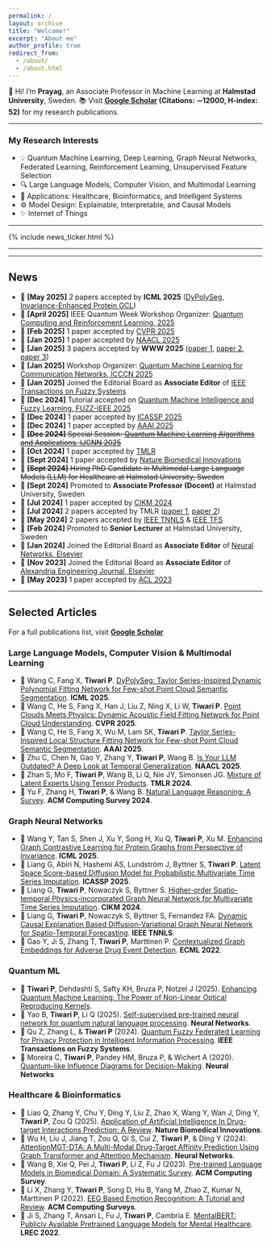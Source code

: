 ```yaml
---
permalink: /
layout: archive
title: "Welcome!"
excerpt: "About me"
author_profile: true
redirect_from: 
  - /about/
  - /about.html
---
```





👋 Hi! I’m **Prayag**, an Associate Professor in Machine Learning at **Halmstad University**, Sweden. 📚 Visit **[Google Scholar](https://scholar.google.it/citations?hl=en&user=sDnmJ_YAAAAJ&view_op=list_works&sortby=pubdate) (Citations: ∼12000, H-index: 52)** for my research publications.

---

### My Research Interests

* 💡 Quantum Machine Learning, Deep Learning, Graph Neural Networks, Federated Learning, Reinforcement Learning, Unsupervised Feature Selection
* 🔍 Large Language Models, Computer Vision, and Multimodal Learning
* 🎯 Applications: Healthcare, Bioinformatics, and Intelligent Systems
* ⚙️ Model Design: Explainable, Interpretable, and Causal Models
* ✨ Internet of Things


---

{% include news_ticker.html %}

---


---

## News
- 📣 **[May 2025]** 2 papers accepted by   **ICML 2025** ([DyPolySeg](https://openreview.net/forum?id=BGDSSSJWot), [Invariance-Enhanced Protein GCL](https://openreview.net/forum?id=g2hucDbOJt&noteId=Q8e14paM1i))
- 📣 **[April 2025]** IEEE Quantum Week Workshop Organizer: [Quantum Computing and Reinforcement Learning, 2025](https://2025.qcrl.io)
- 📣 **[Feb 2025]** 1 paper accepted by [CVPR 2025](https://openaccess.thecvf.com/content/CVPR2025/html/Wang_Point_Clouds_Meets_Physics_Dynamic_Acoustic_Field_Fitting_Network_for_CVPR_2025_paper.html)
- 📣 **[Jan 2025]** 1 paper accepted by [NAACL 2025](https://aclanthology.org/2025.naacl-long.381/)
- 📣 **[Jan 2025]** 3 papers accepted by **WWW 2025** ([paper 1](https://dl.acm.org/doi/10.1145/3701716.3715528), [paper 2](https://dl.acm.org/doi/10.1145/3701716.3715518), [paper 3](https://dl.acm.org/doi/10.1145/3701716.3717752))
- 📣 **[Jan 2025]** Workshop Organizer: [Quantum Machine Learning for Communication Networks,  ICCCN 2025](https://sites.google.com/view/qml-icccn2025/home)
- 📣 **[Jan 2025]** Joined the Editorial Board as **Associate Editor** of [IEEE Transactions on Fuzzy Systems](https://ieeexplore.ieee.org/xpl/RecentIssue.jsp?punumber=91)  
- 📣 **[Dec 2024]** Tutorial accepted on [Quantum Machine Intelligence and Fuzzy Learning, FUZZ-IEEE 2025](https://sites.google.com/view/qmi-fuzz-ieee-2025/home)
- 📣 **[Dec 2024]** 1 paper accepted by [ICASSP 2025](https://ieeexplore.ieee.org/abstract/document/10888912/)
- 📣 **[Dec 2024]** 1 paper accepted by [AAAI 2025](https://ojs.aaai.org/index.php/AAAI/article/view/32810)
- 📣 ~~**[Dec 2024]** Special Session: [Quantum Machine Learning Algorithms and Applications, IJCNN 2025](https://sites.google.com/view/qml-ijcnn-2025/home)~~
- 📣 **[Oct 2024]** 1 paper accepted by [TMLR](https://openreview.net/forum?id=SgxeJW4DGk)  
- 📣 **[Sept 2024]** 1 paper accepted by [Nature Biomedical Innovations](https://www.nature.com/articles/s44385-024-00003-9)  
- 📣 ~~**[Sept 2024]** Hiring PhD Candidate in Multimodal Large Language Models (LLM) for Healthcare at Halmstad University, Sweden~~ 
- 📣 **[Sept 2024]** Promoted to **Associate Professor (Docent)** at Halmstad University, Sweden  
- 📣 **[Jul 2024]** 1 paper accepted by [CIKM 2024](https://arxiv.org/abs/2405.10995)  
- 📣 **[Jul 2024]** 2 papers accepted by TMLR ([paper 1](https://openreview.net/forum?id=LNvbgBFPMt), [paper 2](https://openreview.net/forum?id=LCPzaR9mML))  
- 📣 **[May 2024]** 2 papers accepted by [IEEE TNNLS](https://ieeexplore.ieee.org/document/10589693) & [IEEE TFS](https://ieeexplore.ieee.org/document/10572363)  
- 📣 **[Feb 2024]** Promoted to **Senior Lecturer** at Halmstad University, Sweden  
- 📣 **[Jan 2024]** Joined the Editorial Board as **Associate Editor** of [Neural Networks, Elsevier](https://www.sciencedirect.com/journal/neural-networks/about/editorial-board)  
- 📣 **[Nov 2023]** Joined the Editorial Board as **Associate Editor** of [Alexandria Engineering Journal, Elsevier](https://www.sciencedirect.com/journal/alexandria-engineering-journal/about/editorial-board)  
- 📣 **[May 2023]** 1 paper accepted by [ACL 2023](https://aclanthology.org/2023.acl-long.419/)  

---


## Selected Articles

For a full publications list, visit **[Google Scholar](https://scholar.google.it/citations?hl=en&user=sDnmJ_YAAAAJ&view_op=list_works&sortby=pubdate)**


###  Large Language Models, Computer Vision & Multimodal Learning
- 📌 Wang C, Fang X, **Tiwari P**. [DyPolySeg: Taylor Series-Inspired Dynamic Polynomial Fitting Network for Few-shot Point Cloud Semantic Segmentation](https://openreview.net/forum?id=BGDSSSJWot).  **ICML 2025**.
- 📌 Wang C, He S, Fang X, Han J, Liu Z, Ning X, Li W, **Tiwari P**. [Point Clouds Meets Physics: Dynamic Acoustic Field Fitting Network for Point Cloud Understanding](https://openaccess.thecvf.com/content/CVPR2025/html/Wang_Point_Clouds_Meets_Physics_Dynamic_Acoustic_Field_Fitting_Network_for_CVPR_2025_paper.html).  **CVPR 2025**.
- 📌 Wang C, He S, Fang X, Wu M, Lam SK, **Tiwari P**. [Taylor Series-Inspired Local Structure Fitting Network for Few-shot Point Cloud Semantic Segmentation](https://ojs.aaai.org/index.php/AAAI/article/view/32810).  **AAAI 2025**.
- 📌 Zhu C, Chen N, Gao Y, Zhang Y, **Tiwari P**, Wang B. [Is Your LLM Outdated? A Deep Look at Temporal Generalization](https://aclanthology.org/2025.naacl-long.381/).  **NAACL 2025**.
- 📌 Zhan S, Mo F, **Tiwari P**, Wang B, Li Q, Nie JY, Simonsen JG. [Mixture of Latent Experts Using Tensor Products](https://openreview.net/forum?id=SgxeJW4DGk). **TMLR 2024**.
- 📌 Yu F, Zhang H, **Tiwari P**, & Wang B. [Natural Language Reasoning: A Survey](https://dl.acm.org/doi/abs/10.1145/3664194). **ACM Computing Survey 2024**.

###  Graph Neural Networks
- 📌 Wang Y, Tan S, Shen J, Xu Y, Song H, Xu Q, **Tiwari P**, Xu M. [Enhancing Graph Contrastive Learning for Protein Graphs from Perspective of Invariance](https://openreview.net/forum?id=g2hucDbOJt&noteId=Q8e14paM1i).  **ICML 2025**.
- 📌 Liang G, Abiri N, Hashemi AS, Lundström J, Byttner S, **Tiwari P**. [Latent Space Score-based Diffusion Model for Probabilistic Multivariate Time Series Imputation](https://ieeexplore.ieee.org/abstract/document/10888912/). **ICASSP 2025**.
- 📌 Liang G, **Tiwari P**, Nowaczyk S, Byttner S. [Higher-order Spatio-temporal Physics-incorporated Graph Neural Network for Multivariate Time Series Imputation](https://dl.acm.org/doi/10.1145/3627673.3679775). **CIKM 2024**.
- 📌 Liang G, **Tiwari P**, Nowaczyk S, Byttner S, Fernandez FA. [Dynamic Causal Explanation Based Diffusion-Variational Graph Neural Network for Spatio-Temporal Forecasting](https://ieeexplore.ieee.org/document/10589693). **IEEE TNNLS**.
- 📌 Gao Y, Ji S, Zhang T, **Tiwari P**,  Marttinen P. [Contextualized Graph Embeddings for Adverse Drug Event Detection](https://2022.ecmlpkdd.org/wp-content/uploads/2022/09/sub_626.pdf). **ECML 2022**.

###  Quantum ML
- 📌 **Tiwari P**, Dehdashti S, Safty KH, Bruza P, Notzel J (2025). [Enhancing Quantum Machine Learning: The Power of Non-Linear Optical Reproducing Kernels](https://arxiv.org/abs/2407.13809).
- 📌 Yao B, **Tiwari P**, Li Q (2025). [Self-supervised pre-trained neural network for quantum natural language processing](https://www.sciencedirect.com/science/article/abs/pii/S089360802400933X). **Neural Networks**.
- 📌 Qu Z, Zhang L, & **Tiwari P** (2024). [Quantum Fuzzy Federated Learning for Privacy Protection in Intelligent Information Processing](https://ieeexplore.ieee.org/document/10572363). **IEEE Transactions on Fuzzy Systems**.
- 📌 Moreira C, **Tiwari P**, Pandey HM, Bruza P, & Wichert A (2020). [Quantum-like Influence Diagrams for Decision-Making](https://www.sciencedirect.com/science/article/pii/S0893608020302501). **Neural Networks**

###  Healthcare & Bioinformatics
- 📌 Liao Q, Zhang Y, Chu Y, Ding Y, Liu Z, Zhao X, Wang Y, Wan J, Ding Y, **Tiwari P**, Zou Q (2025). [Application of Artificial Intelligence In Drug-target Interactions Prediction: A Review](https://www.nature.com/articles/s44385-024-00003-9). **Nature Biomedical Innovations**.
- 📌 Wu H, Liu J, Jiang T, Zou Q, Qi S, Cui Z, **Tiwari P**, & Ding Y (2024). [AttentionMGT-DTA: A Multi-Modal Drug-Target Affinity Prediction Using Graph Transformer and Attention Mechanism](https://www.sciencedirect.com/science/article/pii/S089360802300641X). **Neural Networks**.
- 📌 Wang B, Xie Q, Pei J, **Tiwari P**, Li Z, Fu J (2023). [Pre-trained Language Models in Biomedical Domain: A Systematic Survey](https://dl.acm.org/doi/10.1145/3611651). **ACM Computing Survey**.  
- 📌 Li X, Zhang Y, **Tiwari P**, Song D, Hu B, Yang M, Zhao Z, Kumar N, Marttinen P (2022). [EEG Based Emotion Recognition: A Tutorial and Review](https://dl.acm.org/doi/full/10.1145/3524499). **ACM Computing Surveys**.
- 📌 Ji S, Zhang T, Ansari L, Fu J, **Tiwari P**, Cambria E. [MentalBERT: Publicly Available Pretrained Language Models for Mental Healthcare](https://aclanthology.org/2022.lrec-1.778/). **LREC 2022**.

